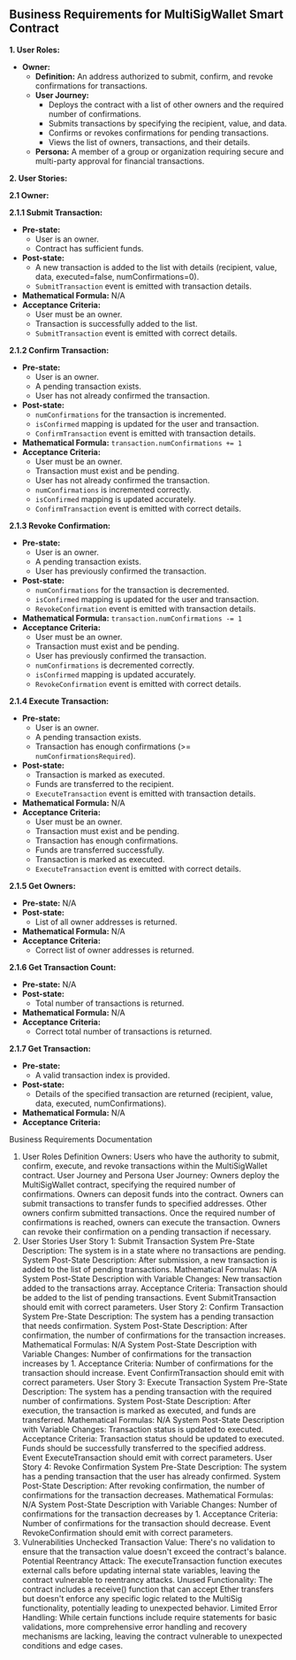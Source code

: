 ## Business Requirements for MultiSigWallet Smart Contract

**1. User Roles:**

* **Owner:**
    * **Definition:** An address authorized to submit, confirm, and revoke confirmations for transactions.
    * **User Journey:**
        * Deploys the contract with a list of other owners and the required number of confirmations.
        * Submits transactions by specifying the recipient, value, and data.
        * Confirms or revokes confirmations for pending transactions.
        * Views the list of owners, transactions, and their details.
    * **Persona:** A member of a group or organization requiring secure and multi-party approval for financial transactions.

**2. User Stories:**

**2.1 Owner:**

**2.1.1 Submit Transaction:**

* **Pre-state:**
    * User is an owner.
    * Contract has sufficient funds.
* **Post-state:**
    * A new transaction is added to the list with details (recipient, value, data, executed=false, numConfirmations=0).
    * `SubmitTransaction` event is emitted with transaction details.
* **Mathematical Formula:** N/A
* **Acceptance Criteria:**
    * User must be an owner.
    * Transaction is successfully added to the list.
    * `SubmitTransaction` event is emitted with correct details.

**2.1.2 Confirm Transaction:**

* **Pre-state:**
    * User is an owner.
    * A pending transaction exists.
    * User has not already confirmed the transaction.
* **Post-state:**
    * `numConfirmations` for the transaction is incremented.
    * `isConfirmed` mapping is updated for the user and transaction.
    * `ConfirmTransaction` event is emitted with transaction details.
* **Mathematical Formula:**
    `transaction.numConfirmations += 1`
* **Acceptance Criteria:**
    * User must be an owner.
    * Transaction must exist and be pending.
    * User has not already confirmed the transaction.
    * `numConfirmations` is incremented correctly.
    * `isConfirmed` mapping is updated accurately.
    * `ConfirmTransaction` event is emitted with correct details.

**2.1.3 Revoke Confirmation:**

* **Pre-state:**
    * User is an owner.
    * A pending transaction exists.
    * User has previously confirmed the transaction.
* **Post-state:**
    * `numConfirmations` for the transaction is decremented.
    * `isConfirmed` mapping is updated for the user and transaction.
    * `RevokeConfirmation` event is emitted with transaction details.
* **Mathematical Formula:**
    `transaction.numConfirmations -= 1`
* **Acceptance Criteria:**
    * User must be an owner.
    * Transaction must exist and be pending.
    * User has previously confirmed the transaction.
    * `numConfirmations` is decremented correctly.
    * `isConfirmed` mapping is updated accurately.
    * `RevokeConfirmation` event is emitted with correct details.

**2.1.4 Execute Transaction:**

* **Pre-state:**
    * User is an owner.
    * A pending transaction exists.
    * Transaction has enough confirmations (>= `numConfirmationsRequired`).
* **Post-state:**
    * Transaction is marked as executed.
    * Funds are transferred to the recipient.
    * `ExecuteTransaction` event is emitted with transaction details.
* **Mathematical Formula:** N/A
* **Acceptance Criteria:**
    * User must be an owner.
    * Transaction must exist and be pending.
    * Transaction has enough confirmations.
    * Funds are transferred successfully.
    * Transaction is marked as executed.
    * `ExecuteTransaction` event is emitted with correct details.

**2.1.5 Get Owners:**

* **Pre-state:** N/A
* **Post-state:**
    * List of all owner addresses is returned.
* **Mathematical Formula:** N/A
* **Acceptance Criteria:**
    * Correct list of owner addresses is returned.

**2.1.6 Get Transaction Count:**

* **Pre-state:** N/A
* **Post-state:**
    * Total number of transactions is returned.
* **Mathematical Formula:** N/A
* **Acceptance Criteria:**
    * Correct total number of transactions is returned.

**2.1.7 Get Transaction:**

* **Pre-state:**
    * A valid transaction index is provided.
* **Post-state:**
    * Details of the specified transaction are returned (recipient, value, data, executed, numConfirmations).
* **Mathematical Formula:** N/A
* **Acceptance Criteria:**




Business Requirements Documentation
1. User Roles
Definition
Owners: Users who have the authority to submit, confirm, execute, and revoke transactions within the MultiSigWallet contract.
User Journey and Persona
User Journey:
Owners deploy the MultiSigWallet contract, specifying the required number of confirmations.
Owners can deposit funds into the contract.
Owners can submit transactions to transfer funds to specified addresses.
Other owners confirm submitted transactions.
Once the required number of confirmations is reached, owners can execute the transaction.
Owners can revoke their confirmation on a pending transaction if necessary.
2. User Stories
User Story 1: Submit Transaction
System Pre-State Description: The system is in a state where no transactions are pending.
System Post-State Description: After submission, a new transaction is added to the list of pending transactions.
Mathematical Formulas:
N/A
System Post-State Description with Variable Changes:
New transaction added to the transactions array.
Acceptance Criteria:
Transaction should be added to the list of pending transactions.
Event SubmitTransaction should emit with correct parameters.
User Story 2: Confirm Transaction
System Pre-State Description: The system has a pending transaction that needs confirmation.
System Post-State Description: After confirmation, the number of confirmations for the transaction increases.
Mathematical Formulas:
N/A
System Post-State Description with Variable Changes:
Number of confirmations for the transaction increases by 1.
Acceptance Criteria:
Number of confirmations for the transaction should increase.
Event ConfirmTransaction should emit with correct parameters.
User Story 3: Execute Transaction
System Pre-State Description: The system has a pending transaction with the required number of confirmations.
System Post-State Description: After execution, the transaction is marked as executed, and funds are transferred.
Mathematical Formulas:
N/A
System Post-State Description with Variable Changes:
Transaction status is updated to executed.
Acceptance Criteria:
Transaction status should be updated to executed.
Funds should be successfully transferred to the specified address.
Event ExecuteTransaction should emit with correct parameters.
User Story 4: Revoke Confirmation
System Pre-State Description: The system has a pending transaction that the user has already confirmed.
System Post-State Description: After revoking confirmation, the number of confirmations for the transaction decreases.
Mathematical Formulas:
N/A
System Post-State Description with Variable Changes:
Number of confirmations for the transaction decreases by 1.
Acceptance Criteria:
Number of confirmations for the transaction should decrease.
Event RevokeConfirmation should emit with correct parameters.
3. Vulnerabilities
Unchecked Transaction Value: There's no validation to ensure that the transaction value doesn't exceed the contract's balance.
Potential Reentrancy Attack: The executeTransaction function executes external calls before updating internal state variables, leaving the contract vulnerable to reentrancy attacks.
Unused Functionality: The contract includes a receive() function that can accept Ether transfers but doesn't enforce any specific logic related to the MultiSig functionality, potentially leading to unexpected behavior.
Limited Error Handling: While certain functions include require statements for basic validations, more comprehensive error handling and recovery mechanisms are lacking, leaving the contract vulnerable to unexpected conditions and edge cases.
